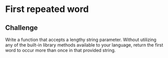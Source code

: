 # First repeated word

## Challenge
Write a function that accepts a lengthy string parameter.
Without utilizing any of the built-in library methods available to your language, return the first word to occur more than once in that provided string.



